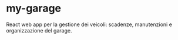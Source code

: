 # my-garage
React web app per la gestione dei veicoli: scadenze, manutenzioni e organizzazione del garage.
